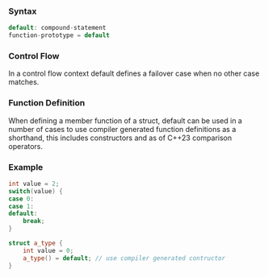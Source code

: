 ### Syntax
```c++
default: compound-statement
function-prototype = default
```
### Control Flow
In a control flow context default defines a failover case when no other case matches.
### Function Definition
When defining a member function of a struct, default can be used in a number of cases to use compiler generated function definitions as a shorthand, this includes constructors and as of C++23 comparison operators.
### Example
```c++
int value = 2;
switch(value) {
case 0:
case 1:
default:
	break;
}

struct a_type {
	int value = 0;
	a_type() = default; // use compiler generated contructor
}
```
